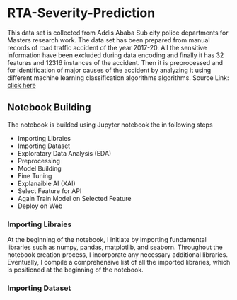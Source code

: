 # RTA-Severity-Prediction
This data set is collected from Addis Ababa Sub city police departments for Masters research work. The data set has been prepared from manual records of road traffic accident of the year 2017-20. All the sensitive information have been excluded during data encoding and finally it has 32 features and 12316 instances of the accident. Then it is preprocessed and for identification of major causes of the accident by analyzing it using different machine learning classification algorithms algorithms.
Source Link: [click here](https://www.narcis.nl/dataset/RecordID/oai%3Aeasy.dans.knaw.nl%3Aeasy-dataset%3A191591)
## Notebook Building
The notebook is builded using Jupyter notebook the in following steps
* Importing Libraies
* Importing Dataset
* Exploratary Data Analysis (EDA)
* Preprocessing
* Model Building
* Fine Tuning
* Explanaible AI (XAI)
* Select Feature for API
* Again Train Model on Selected Feature
* Deploy on Web
### Importing Libraies
At the beginning of the notebook, I initiate by importing fundamental libraries such as numpy, pandas, matplotlib, and seaborn. Throughout the notebook creation process, I incorporate any necessary additional libraries. Eventually, I compile a comprehensive list of all the imported libraries, which is positioned at the beginning of the notebook.
### Importing Dataset




